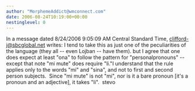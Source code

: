 ```yaml
---
author: "MorphemeAddict@wmconnect.com"
date: 2006-08-24T10:19:00+00:00
nestinglevel: 0
---
```

In a message dated 8/24/2006 9:05:09 AM Central Standard Time, [clifford-j@sbcglobal.net](mailto://clifford-j@sbcglobal.net) writes:
I tend to take this as just one of the peculiarities of the language (they all --
 even Lojban --
have them). but I agree that one does expect at least "ona" to follow the pattern for "personalpronouns" --
 except that note "mi mute" does require "li."I understand that the rule applies only to the words "mi" and "sina", and not to first and second person subjects.  Since "mi mute" is not "mi", nor is it a bare pronoun \[it's a pronoun and an adjective\], it takes "li".  stevo